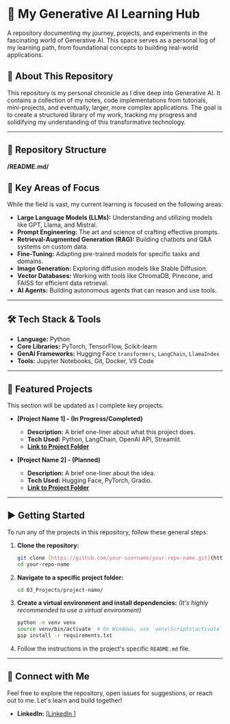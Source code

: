 # 🚀 My Generative AI Learning Hub

A repository documenting my journey, projects, and experiments in the fascinating world of Generative AI. This space serves as a personal log of my learning path, from foundational concepts to building real-world applications.

## 🎯 About This Repository

This repository is my personal chronicle as I dive deep into Generative AI. It contains a collection of my notes, code implementations from tutorials, mini-projects, and eventually, larger, more complex applications. The goal is to create a structured library of my work, tracking my progress and solidifying my understanding of this transformative technology.

---

## 📂 Repository Structure

**/README.md/**
## 🧠 Key Areas of Focus

While the field is vast, my current learning is focused on the following areas:

* **Large Language Models (LLMs):** Understanding and utilizing models like GPT, Llama, and Mistral.
* **Prompt Engineering:** The art and science of crafting effective prompts.
* **Retrieval-Augmented Generation (RAG):** Building chatbots and Q&A systems on custom data.
* **Fine-Tuning:** Adapting pre-trained models for specific tasks and domains.
* **Image Generation:** Exploring diffusion models like Stable Diffusion.
* **Vector Databases:** Working with tools like ChromaDB, Pinecone, and FAISS for efficient data retrieval.
* **AI Agents:** Building autonomous agents that can reason and use tools.

---

## 🛠️ Tech Stack & Tools

* **Language:** Python
* **Core Libraries:** PyTorch, TensorFlow, Scikit-learn
* **GenAI Frameworks:** Hugging Face `transformers`, `LangChain`, `LlamaIndex`
* **Tools:** Jupyter Notebooks, Git, Docker, VS Code

---

## 🚀 Featured Projects

This section will be updated as I complete key projects.

* **[Project Name 1] - (In Progress/Completed)**
    * **Description:** A brief one-liner about what this project does.
    * **Tech Used:** Python, LangChain, OpenAI API, Streamlit.
    * **[Link to Project Folder](./03_Projects/project-folder-1/)**

* **[Project Name 2] - (Planned)**
    * **Description:** A brief one-liner about the idea.
    * **Tech Used:** Hugging Face, PyTorch, Gradio.
    * **[Link to Project Folder](./03_Projects/project-folder-2/)**

---

## ▶️ Getting Started

To run any of the projects in this repository, follow these general steps:

1.  **Clone the repository:**
    ```bash
    git clone [https://github.com/your-username/your-repo-name.git](https://github.com/your-username/your-repo-name.git)
    cd your-repo-name
    ```

2.  **Navigate to a specific project folder:**
    ```bash
    cd 03_Projects/project-name/
    ```

3.  **Create a virtual environment and install dependencies:**
    *(It's highly recommended to use a virtual environment)*
    ```bash
    python -m venv venv
    source venv/bin/activate  # On Windows, use `venv\Scripts\activate`
    pip install -r requirements.txt
    ```

4.  Follow the instructions in the project's specific `README.md` file.

---

## 🤝 Connect with Me

Feel free to explore the repository, open issues for suggestions, or reach out to me. Let's learn and build together!

* **LinkedIn:** [[LinkedIn ](https://www.linkedin.com/in/avadhootkamble/)]
